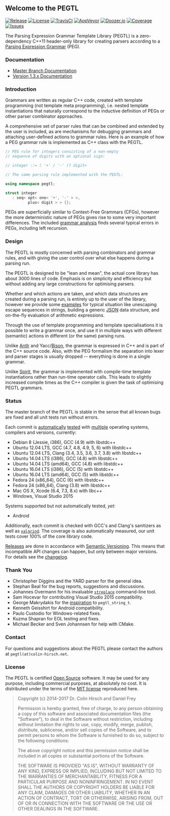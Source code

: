 ## Welcome to the PEGTL

[![Release](https://img.shields.io/github/release/ColinH/PEGTL.svg)](https://github.com/ColinH/PEGTL/releases/latest)
[![License](https://img.shields.io/github/license/ColinH/PEGTL.svg)](#license)
[![TravisCI](https://travis-ci.org/ColinH/PEGTL.svg)](https://travis-ci.org/ColinH/PEGTL)
[![AppVeyor](https://ci.appveyor.com/api/projects/status/github/ColinH/PEGTL?svg=true)](https://ci.appveyor.com/project/ColinH/PEGTL)
[![Doozer.io](https://doozer.io/badge/ColinH/PEGTL/buildstatus/master)](https://doozer.io/user/ColinH/PEGTL)
[![Coverage](https://img.shields.io/coveralls/ColinH/PEGTL.svg)](https://coveralls.io/github/ColinH/PEGTL)
[![Issues](https://img.shields.io/github/issues/ColinH/PEGTL.svg)](https://github.com/ColinH/PEGTL/issues)

The Parsing Expression Grammar Template Library (PEGTL) is a zero-dependency C++11 header-only library for creating parsers according to a [Parsing Expression Grammar](http://en.wikipedia.org/wiki/Parsing_expression_grammar) (PEG).

### Documentation

* [Master Branch Documentation](https://github.com/ColinH/PEGTL/blob/master/doc/README.md)
* [Version 1.3.x Documentation](https://github.com/ColinH/PEGTL/blob/1.3.x/doc/README.md)

### Introduction

Grammars are written as regular C++ code, created with template programming (not template meta programming), i.e. nested template instantiations that naturally correspond to the inductive definition of PEGs or other parser combinator approaches.

A comprehensive set of parser rules that can be combined and extended by the user is included, as are mechanisms for debugging grammars and attaching user-defined actions to grammar rules.
Here is an example of how a PEG grammar rule is implemented as C++ class with the PEGTL.

```c++
// PEG rule for integers consisting of a non-empty
// sequence of digits with an optional sign:

// integer ::= ( '+' / '-' )? digit+

// The same parsing rule implemented with the PEGTL:

using namespace pegtl;

struct integer
   : seq< opt< one< '+', '-' > >,
          plus< digit > > {};
```

PEGs are superficially similar to Context-Free Grammars (CFGs), however the more deterministic nature of PEGs gives rise to some very important differences.
The included [grammar analysis](https://github.com/ColinH/PEGTL/blob/master/doc/Grammar-Analysis.md) finds several typical errors in PEGs, including left recursion.

### Design

The PEGTL is mostly concerned with parsing combinators and grammar rules, and with giving the user control over what else happens during a parsing run.

The PEGTL is designed to be "lean and mean", the actual core library has about 3000 lines of code.
Emphasis is on simplicity and efficiency but without adding any large constructions for optimising parsers.

Whether and which actions are taken, and which data structures are created during a parsing run, is entirely up to the user of the library, however we provide some [examples](https://github.com/ColinH/PEGTL/blob/master/doc/Contrib-and-Examples.md#examples) for typical situation like unescaping escape sequences in strings, building a generic [JSON](http://www.json.org/) data structure, and on-the-fly evaluation of arithmetic expressions.

Through the use of template programming and template specialisations it is possible to write a grammar once, and use it in multiple ways with different (semantic) actions in different (or the same) parsing runs.

Unlike [Antlr](http://www.antlr.org/) and Yacc/[Bison](http://www.gnu.org/software/bison/), the grammar is expressed in C++ and is part of the C++ source code.
Also, with the PEG formalism the separation into lexer and parser stages is usually dropped -- everything is done in a single grammar.

Unlike [Spirit](http://boost-spirit.com/), the grammar is implemented with compile-time template instantiations rather than run-time operator calls.
This leads to slightly increased compile times as the C++ compiler is given the task of optimising PEGTL grammars.

### Status

The master branch of the PEGTL is stable in the sense that all known bugs are fixed and all unit tests run without errors.

Each commit is [automatically](https://travis-ci.org/ColinH/PEGTL) [tested](https://ci.appveyor.com/project/ColinH/PEGTL) with [multiple](https://doozer.io/user/ColinH/PEGTL) operating systems, compilers and versions, currently:

* Debian 8 (Jessie, i386), GCC (4.9) with libstdc++
* Ubuntu 12.04 LTS, GCC (4.7, 4.8, 4.9, 5, 6) with libstdc++
* Ubuntu 12.04 LTS, Clang (3.4, 3.5, 3.6, 3.7, 3.8) with libstdc++
* Ubuntu 14.04 LTS (i386), GCC (4.8) with libstdc++
* Ubuntu 14.04 LTS (amd64), GCC (4.8) with libstdc++
* Ubuntu 16.04 LTS (i386), GCC (5) with libstdc++
* Ubuntu 16.04 LTS (amd64), GCC (5) with libstdc++
* Fedora 24 (x86_64), GCC (6) with libstdc++
* Fedora 24 (x86_64), Clang (3.8) with libstdc++
* Mac OS X, Xcode (6.4, 7.3, 8.x) with libc++
* Windows, Visual Studio 2015

Systems supported but not automatically tested, *yet*:

* Android

Additionally, each commit is checked with GCC's and Clang's sanitizers as well as [`valgrind`](http://valgrind.org/).
The coverage is also automatically measured, our unit tests cover 100% of the core library code.

[Releases](https://github.com/ColinH/PEGTL/releases) are done in accordance with [Semantic Versioning](http://semver.org/).
This means that incompatible API changes can happen, but only between major versions.
For details see the [changelog](https://github.com/ColinH/PEGTL/blob/master/doc/Changelog.md).

### Thank You

* Christopher Diggins and the YARD parser for the general idea.
* Stephan Beal for the bug reports, suggestions and discussions.
* Johannes Overmann for his invaluable [`streplace`](https://code.google.com/p/streplace/) command-line tool.
* Sam Hocevar for contributing Visual Studio 2015 compatibility.
* George Makrydakis for the [inspiration](https://github.com/irrequietus/typestring) to `pegtl_string_t`.
* Kenneth Geisshirt for Android compatibility.
* Paulo Custodio for Windows-related fixes.
* Kuzma Shapran for EOL testing and fixes.
* Michael Becker and Sven Johannsen for help with CMake.

### Contact

For questions and suggestions about the PEGTL please contact the authors at `pegtl(at)colin-hirsch.net`.

### License

The PEGTL is certified [Open Source](http://www.opensource.org/docs/definition.html) software. It may be used for any purpose, including commercial purposes, at absolutely no cost. It is distributed under the terms of the [MIT license](http://www.opensource.org/licenses/mit-license.html) reproduced here.

> Copyright (c) 2014-2017 Dr. Colin Hirsch and Daniel Frey
>
> Permission is hereby granted, free of charge, to any person obtaining a copy of this software and associated documentation files (the "Software"), to deal in the Software without restriction, including without limitation the rights to use, copy, modify, merge, publish, distribute, sublicense, and/or sell copies of the Software, and to permit persons to whom the Software is furnished to do so, subject to the following conditions:
>
> The above copyright notice and this permission notice shall be included in all copies or substantial portions of the Software.
>
> THE SOFTWARE IS PROVIDED "AS IS", WITHOUT WARRANTY OF ANY KIND, EXPRESS OR IMPLIED, INCLUDING BUT NOT LIMITED TO THE WARRANTIES OF MERCHANTABILITY, FITNESS FOR A PARTICULAR PURPOSE AND NONINFRINGEMENT. IN NO EVENT SHALL THE AUTHORS OR COPYRIGHT HOLDERS BE LIABLE FOR ANY CLAIM, DAMAGES OR OTHER LIABILITY, WHETHER IN AN ACTION OF CONTRACT, TORT OR OTHERWISE, ARISING FROM, OUT OF OR IN CONNECTION WITH THE SOFTWARE OR THE USE OR OTHER DEALINGS IN THE SOFTWARE.
